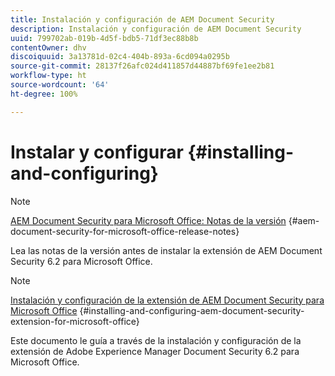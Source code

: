 ```yaml
---
title: Instalación y configuración de AEM Document Security
description: Instalación y configuración de AEM Document Security
uuid: 799702ab-019b-4d5f-bdb5-71df3ec88b8b
contentOwner: dhv
discoiquuid: 3a13781d-02c4-404b-893a-6cd094a0295b
source-git-commit: 28137f26afc024d411857d44887bf69fe1ee2b81
workflow-type: ht
source-wordcount: '64'
ht-degree: 100%

---
```



# Instalar y configurar {#installing-and-configuring}

>[!NOTE]
>
>[AEM Document Security para Microsoft Office: Notas de la versión](../document-security-extension-release-notes.md) {#aem-document-security-for-microsoft-office-release-notes}
>
>Lea las notas de la versión antes de instalar la extensión de AEM Document Security 6.2 para Microsoft Office.

>[!NOTE]
>
>[Instalación y configuración de la extensión de AEM Document Security para Microsoft Office](../installing-configuring-aemdsext.md) {#installing-and-configuring-aem-document-security-extension-for-microsoft-office}
>
>Este documento le guía a través de la instalación y configuración de la extensión de Adobe Experience Manager Document Security 6.2 para Microsoft Office.

